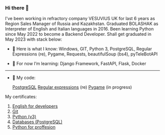 ### Hi there 👋

I've been working in refractory company VESUVIUS UK for last 6 years as Region Sales Manager of Russia and Kazakhstan.
Graduated BOLASHAK as Interpreter of English and Italian languages in 2016.
Been learning Python since May 2022 to become a Backend Developer. Shall get graduated in May 2023 with stack below:

- 🔭 Here is what I know:
Windows, GIT, Python 3, PostgreSQL, Regular Expressions (re), Pygame, Requests, beautifulSoup (bs4), pyTeleBotAPI

- 🌱 For now I’m learning:
Django Framework, FastAPI, Flask, Docker

---

- 💬 My code:

  [PostgreSQL](https://github.com/JohnnyLao/3-Databases)
  [Regular expressions](https://github.com/JohnnyLao/4-Pro_Python/tree/main/HW2) (re) 
  [Pygame](https://github.com/JohnnyLao/Project_Pygame_2) (in progress)

My certificates:
1) [English for developers](https://github.com/JohnnyLao/Cerfiticates/blob/main/English.pdf)
2) [Git](https://github.com/JohnnyLao/Cerfiticates/blob/main/2_Git.pdf)
3) [Python (v3)](https://github.com/JohnnyLao/Cerfiticates/blob/main/1_Python_3.pdf)
4) [Databases (PostgreSQL)](https://github.com/JohnnyLao/Cerfiticates/blob/main/3_Databases.pdf)
5) [Python for proffesion](https://github.com/JohnnyLao/Cerfiticates/blob/main/4_Pro_Python.pdf)
